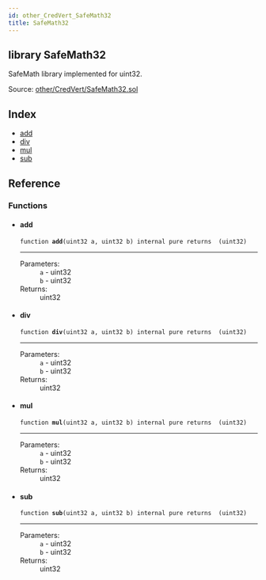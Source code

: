 ```yaml
---
id: other_CredVert_SafeMath32
title: SafeMath32
---
```


<div class="contract-doc"><div class="contract"><h2 class="contract-header"><span class="contract-kind">library</span> SafeMath32</h2><p class="description">SafeMath library implemented for uint32.</p><div class="source">Source: <a href="https://github.com/FriendlyUser/solidity-smart-contracts//blob/v0.1.0/contracts/other/CredVert/SafeMath32.sol" target="_blank">other/CredVert/SafeMath32.sol</a></div></div><div class="index"><h2>Index</h2><ul><li><a href="other_CredVert_SafeMath32.html#add">add</a></li><li><a href="other_CredVert_SafeMath32.html#div">div</a></li><li><a href="other_CredVert_SafeMath32.html#mul">mul</a></li><li><a href="other_CredVert_SafeMath32.html#sub">sub</a></li></ul></div><div class="reference"><h2>Reference</h2><div class="functions"><h3>Functions</h3><ul><li><div class="item function"><span id="add" class="anchor-marker"></span><h4 class="name">add</h4><div class="body"><code class="signature">function <strong>add</strong><span>(uint32 a, uint32 b) </span><span>internal </span><span>pure </span><span>returns  (uint32) </span></code><hr/><dl><dt><span class="label-parameters">Parameters:</span></dt><dd><div><code>a</code> - uint32</div><div><code>b</code> - uint32</div></dd><dt><span class="label-return">Returns:</span></dt><dd>uint32</dd></dl></div></div></li><li><div class="item function"><span id="div" class="anchor-marker"></span><h4 class="name">div</h4><div class="body"><code class="signature">function <strong>div</strong><span>(uint32 a, uint32 b) </span><span>internal </span><span>pure </span><span>returns  (uint32) </span></code><hr/><dl><dt><span class="label-parameters">Parameters:</span></dt><dd><div><code>a</code> - uint32</div><div><code>b</code> - uint32</div></dd><dt><span class="label-return">Returns:</span></dt><dd>uint32</dd></dl></div></div></li><li><div class="item function"><span id="mul" class="anchor-marker"></span><h4 class="name">mul</h4><div class="body"><code class="signature">function <strong>mul</strong><span>(uint32 a, uint32 b) </span><span>internal </span><span>pure </span><span>returns  (uint32) </span></code><hr/><dl><dt><span class="label-parameters">Parameters:</span></dt><dd><div><code>a</code> - uint32</div><div><code>b</code> - uint32</div></dd><dt><span class="label-return">Returns:</span></dt><dd>uint32</dd></dl></div></div></li><li><div class="item function"><span id="sub" class="anchor-marker"></span><h4 class="name">sub</h4><div class="body"><code class="signature">function <strong>sub</strong><span>(uint32 a, uint32 b) </span><span>internal </span><span>pure </span><span>returns  (uint32) </span></code><hr/><dl><dt><span class="label-parameters">Parameters:</span></dt><dd><div><code>a</code> - uint32</div><div><code>b</code> - uint32</div></dd><dt><span class="label-return">Returns:</span></dt><dd>uint32</dd></dl></div></div></li></ul></div></div></div>
